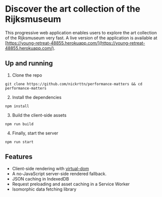 # Discover the art collection of the Rijksmuseum

This progressive web application enables users to explore the art collection of the Rijksmuseum very fast. A live version of the application is available at [https://young-retreat-48855.herokuapp.com/](https://young-retreat-48855.herokuapp.com/).

## Up and running

1. Clone the repo

`git clone https://github.com/nickrttn/performance-matters && cd performance-matters`


2. Install the dependencies

`npm install`

3. Build the client-side assets

`npm run build`

4. Finally, start the server

`npm run start`

## Features

- Client-side rendering with [virtual-dom](https://www.npmjs.com/package/virtual-dom)
- A no-JavaScript server-side rendered fallback.
- JSON caching in IndexedDB
- Request preloading and asset caching in a Service Worker
- Isomorphic data fetching library
